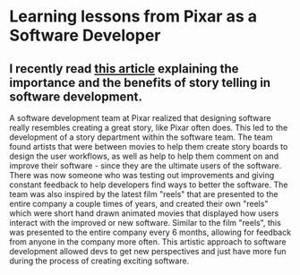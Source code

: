 # Learning lessons from Pixar as a Software Developer
## I recently read [this article](https://review.firstround.com/Lessons-from-Pixar-Why-Software-Developers-should-be-Story-Tellers) explaining the importance and the benefits of story telling in software development.

A software development team at Pixar realized that designing software really resembles creating a great story, like Pixar often does. This led to the development of a story department within the software team. The team found artists that were between movies to help them create story boards to design the user workflows, as well as help to help them comment on and improve their software - since they are the ultimate users of the software. There was now someone who was testing out improvements and giving constant feedback to help developers find ways to better the software. The team was also inspired by the latest film "reels" that are presented to the entire company a couple times of years, and created their own "reels" which were short hand drawn animated movies that displayed how users interact with the improved or new software. Similar to the film "reels", this was presented to the entire company every 6 months, allowing for feedback from anyone in the company more often. This artistic approach to software development allowed devs to get new perspectives and just have more fun during the process of creating exciting software.
